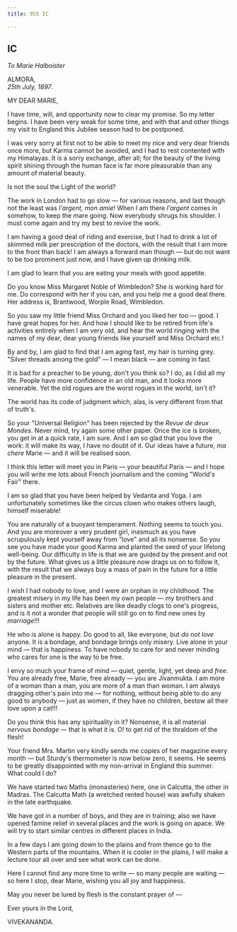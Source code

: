 ```yaml
---
title: 955 IC

---
```

  

  


## IC

*To Marie Halboister*

ALMORA,  
*25th July, 1897*.

MY DEAR MARIE,

I have time, will, and opportunity now to clear my promise. So my letter
begins. I have been very weak for some time, and with that and other
things my visit to England this Jubilee season had to be postponed.

I was very sorry at first not to be able to meet my nice and very dear
friends once more, but Karma cannot be avoided, and I had to rest
contented with my Himalayas. It is a sorry exchange, after all; for the
beauty of the living spirit shining through the human face is far more
pleasurable than any amount of material beauty.

Is not the soul the Light of the world?

The work in London had to go slow — for various reasons, and last though
not the least was *l'argent, mon amie*! When I am there *l'argent* comes
in somehow, to keep the mare going. Now everybody shrugs his shoulder. I
must come again and try my best to revive the work.

I am having a good deal of riding and exercise, but I had to drink a lot
of skimmed milk per prescription of the doctors, with the result that I
am more to the front than back! I am always a forward man though — but
do not want to be too prominent just now, and I have given up drinking
milk.

I am glad to learn that you are eating your meals with good appetite.

Do you know Miss Margaret Noble of Wimbledon? She is working hard for
me. Do correspond with her if you can, and you help me a good deal
there. Her address is, Brantwood, Worple Road, Wimbledon.

So you saw my little friend Miss Orchard and you liked her too — good. I
have great hopes for her. And how I should like to be retired from
life's activities entirely when I am very old, and hear the world
ringing with the names of my dear, dear young friends like yourself and
Miss Orchard etc.!

By and by, I am glad to find that I am aging fast, my hair is turning
grey. "Silver threads among the gold" — I mean black — are coming in
fast.

It is bad for a preacher to be young, don't you think so? I do, as I did
all my life. People have more confidence in an old man, and it looks
more venerable. Yet the old rogues are the worst rogues in the world,
isn't it?

The world has its code of judgment which, alas, is very different from
that of truth's.

So your "Universal Religion" has been rejected by the *Revue de deux
Mondes*. Never mind, try again some other paper. Once the ice is broken,
you get in at a quick rate, I am sure. And I am so glad that you love
the work: it will make its way, I have no doubt of it. Our ideas have a
future, *ma chere* Marie — and it will be realised soon.

I think this letter will meet you in Paris — your beautiful Paris — and
I hope you will write me lots about French journalism and the coming
"World's Fair" there.

I am so glad that you have been helped by Vedanta and Yoga. I am
unfortunately sometimes like the circus clown who makes others laugh,
himself miserable!

You are naturally of a buoyant temperament. Nothing seems to touch you.
And you are moreover a very prudent girl, inasmuch as you have
scrupulously kept yourself away from "love" and all its nonsense. So you
see you have made your good Karma and planted the seed of your lifelong
well-being. Our difficulty in life is that we are guided by the present
and not by the future. What gives us a little pleasure now drags us on
to follow it, with the result that we always buy a mass of pain in the
future for a little pleasure in the present.

I wish I had nobody to love, and I were an orphan in my childhood. The
greatest misery in my life has been my own people — my brothers and
sisters and mother etc. Relatives are like deadly clogs to one's
progress, and is it not a wonder that people will still go on to find
new ones by *marriage*!!!

He who is alone is happy. Do good to all, like everyone, but *do not
love* anyone. It is a bondage, and bondage brings only misery. Live
alone in your mind — that is happiness. To have nobody to care for and
never minding who cares for one is the way to be free.

I envy so much your frame of mind — quiet, gentle, light, yet deep and
*free*. You are already free, Marie, free already — you are Jivanmukta.
I am more of a woman than a man, you are more of a man than woman. I am
always dragging other's pain into me — for nothing, without being able
to do any good to anybody — just as women, if they have no children,
bestow all their love upon a cat!!!

Do you think this has any spirituality in it? Nonsense, it is all
material *nervous bondage* — that is what it is. O! to get rid of the
thraldom of the flesh!

Your friend Mrs. Martin very kindly sends me copies of her magazine
every month — but Sturdy's thermometer is now below zero, it seems. He
seems to be greatly disappointed with my non-arrival in England this
summer. What could I do?

We have started two Maths (monasteries) here, one in Calcutta, the other
in Madras. The Calcutta Math (a wretched rented house) was awfully
shaken in the late earthquake.

We have got in a number of boys, and they are in training; also we have
opened famine relief in several places and the work is going on apace.
We will try to start similar centres in different places in India.

In a few days I am going down to the plains and from thence go to the
Western parts of the mountains. When it is cooler in the plains, I will
make a lecture tour all over and see what work can be done.

Here I cannot find any more time to write — so many people are waiting —
so here I stop, dear Marie, wishing you all joy and happiness.

May you never be lured by flesh is the constant prayer of — 

Ever yours in the Lord,

VIVEKANANDA.